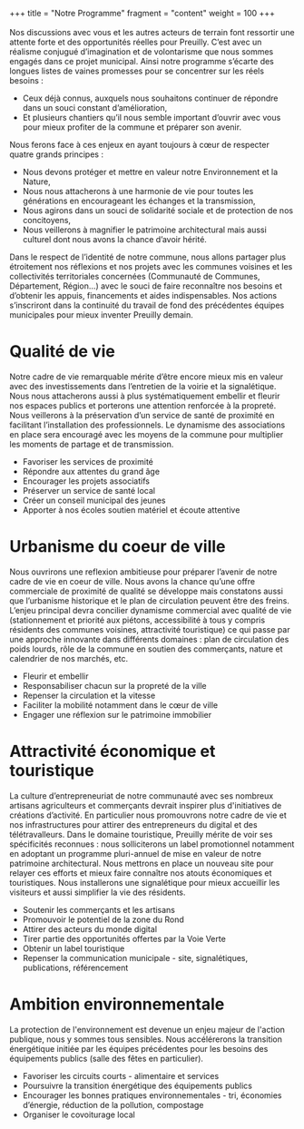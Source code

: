 +++
title = "Notre Programme"
fragment = "content"
weight = 100
+++
<br>
<br>
Nos discussions avec vous et les autres acteurs de terrain font ressortir une attente forte et des opportunités réelles pour Preuilly.
C’est avec un réalisme conjugué d’imagination et de volontarisme que nous sommes engagés dans ce projet municipal. Ainsi notre programme s’écarte des longues listes de vaines promesses pour se concentrer sur les réels besoins :

* Ceux déjà connus, auxquels nous souhaitons continuer de répondre dans un souci constant d’amélioration,
* Et plusieurs chantiers qu’il nous semble important d’ouvrir avec vous pour mieux profiter de la commune et préparer son avenir.

Nous ferons face à ces enjeux en ayant toujours à cœur de respecter quatre grands principes :

* Nous devons protéger et mettre en valeur notre Environnement et la Nature,
* Nous nous attacherons à une harmonie de vie pour toutes les générations en encourageant les échanges et la transmission,
* Nous agirons dans un souci de solidarité sociale et de protection de nos concitoyens,
* Nous veillerons à magnifier le patrimoine architectural mais aussi culturel dont nous avons la chance d’avoir hérité.

Dans le respect de l’identité de notre commune, nous allons partager plus étroitement nos réflexions et nos projets avec les communes voisines et les collectivités territoriales concernées (Communauté de Communes, Département, Région…) avec le souci de faire reconnaître nos besoins et d’obtenir les appuis, financements et aides indispensables.
Nos actions s’inscriront dans la continuité du travail de fond des précédentes équipes municipales pour mieux inventer Preuilly demain.

# Qualité de vie

Notre cadre de vie remarquable mérite d’être encore mieux mis en valeur avec des investissements dans l’entretien de la voirie et la signalétique. Nous nous attacherons aussi à plus systématiquement embellir et fleurir nos espaces publics et porterons une attention renforcée à la propreté. Nous veillerons à la préservation d’un service de santé de proximité en facilitant l’installation des professionnels. Le dynamisme des associations en place sera encouragé avec les moyens de la commune pour multiplier les moments de partage et de transmission.

* Favoriser les services de proximité
* Répondre aux attentes du grand âge
* Encourager les projets associatifs
* Préserver un service de santé local
* Créer un conseil municipal des jeunes
* Apporter à nos écoles soutien matériel et écoute attentive

# Urbanisme du coeur de ville
Nous ouvrirons une reflexion ambitieuse pour préparer l’avenir de notre cadre de vie en coeur de ville. Nous avons la 
chance qu’une offre commerciale de proximité de qualité se développe mais constatons aussi que l’urbanisme historique 
et le plan de circulation peuvent être des freins. L’enjeu principal devra concilier dynamisme commercial avec qualité 
de vie (stationnement et priorité aux piétons, accessibilité à tous y compris résidents des communes voisines, 
attractivité touristique) ce qui passe par une approche innovante dans différents domaines : plan de circulation des 
poids lourds, rôle de la commune en soutien des commerçants, nature et calendrier de nos marchés, etc.

* Fleurir et embellir
* Responsabiliser chacun sur la propreté de la ville
* Repenser la circulation et la vitesse
* Faciliter la mobilité notamment dans le cœur de ville
* Engager une réflexion sur le patrimoine immobilier

# Attractivité économique et touristique

La culture d’entrepreneuriat de notre communauté avec ses nombreux artisans agriculteurs et commerçants devrait inspirer plus d'initiatives de créations d’activité. En particulier nous promouvrons notre cadre de vie et nos infrastructures pour attirer des entrepreneurs du digital et des télétravalleurs.
Dans le domaine touristique, Preuilly mérite de voir ses spécificités reconnues : nous solliciterons un label promotionnel notamment en adoptant un programme pluri-annuel de mise en valeur de notre patrimoine architectural.
Nous mettrons en place un nouveau site pour relayer ces efforts et mieux faire connaître nos atouts économiques et touristiques.
Nous installerons une signalétique pour mieux accueillir les visiteurs et aussi simplifier la vie des résidents.

* Soutenir les commerçants et les artisans
* Promouvoir le potentiel de la zone du Rond
* Attirer des acteurs du monde digital
* Tirer partie des opportunités offertes par la Voie Verte
* Obtenir un label touristique
* Repenser la communication municipale - site, signalétiques, publications, référencement

# Ambition environnementale

La protection de l'environnement est devenue un enjeu majeur de l'action publique, nous y sommes tous sensibles.
Nous accélérerons la transition énergétique initiée par les équipes précédentes pour les besoins des équipements publics (salle des fêtes en particulier).


* Favoriser les circuits courts - alimentaire et services
* Poursuivre la transition énergétique des équipements publics
* Encourager les bonnes pratiques environnementales - tri, économies d’énergie, réduction de la pollution, compostage
* Organiser le covoiturage local
